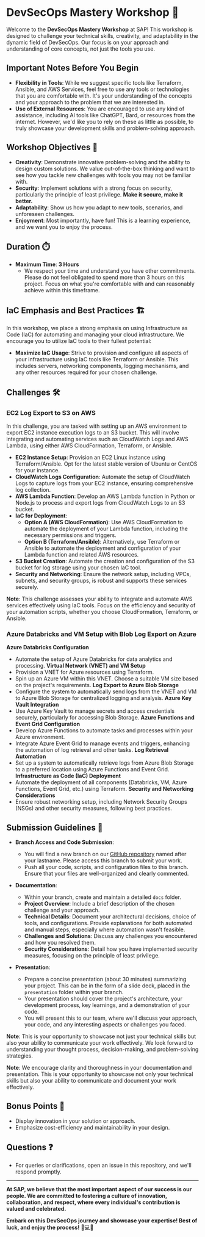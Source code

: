 # DevSecOps Mastery Workshop 🚀

Welcome to the **DevSecOps Mastery Workshop** at SAP! This workshop is designed to challenge your technical skills, creativity, and adaptability in the dynamic field of DevSecOps. Our focus is on your approach and understanding of core concepts, not just the tools you use.

## Important Notes Before You Begin

- **Flexibility in Tools**: While we suggest specific tools like Terraform, Ansible, and AWS Services, feel free to use any tools or technologies that you are comfortable with. It's your understanding of the concepts and your approach to the problem that we are interested in.
- **Use of External Resources**: You are encouraged to use any kind of assistance, including AI tools like ChatGPT, Bard, or resources from the internet. However, we'd like you to rely on these as little as possible, to truly showcase your development skills and problem-solving approach.

## Workshop Objectives 🎯

- **Creativity**: Demonstrate innovative problem-solving and the ability to design custom solutions. We value out-of-the-box thinking and want to see how you tackle new challenges with tools you may not be familiar with.
- **Security**: Implement solutions with a strong focus on security, particularly the principle of least privilege. **Make it secure, make it better.**
- **Adaptability**: Show us how you adapt to new tools, scenarios, and unforeseen challenges.
- **Enjoyment**: Most importantly, have fun! This is a learning experience, and we want you to enjoy the process.

## Duration ⏱️

- **Maximum Time**: **3 Hours**
  - We respect your time and understand you have other commitments. Please do not feel obligated to spend more than 3 hours on this project. Focus on what you're comfortable with and can reasonably achieve within this timeframe.

## IaC Emphasis and Best Practices 🏗️

In this workshop, we place a strong emphasis on using Infrastructure as Code (IaC) for automating and managing your cloud infrastructure. We encourage you to utilize IaC tools to their fullest potential:

- **Maximize IaC Usage**: Strive to provision and configure all aspects of your infrastructure using IaC tools like Terraform or Ansible. This includes servers, networking components, logging mechanisms, and any other resources required for your chosen challenge.

## Challenges 🛠️

### EC2 Log Export to S3 on AWS

In this challenge, you are tasked with setting up an AWS environment to export EC2 instance execution logs to an S3 bucket. This will involve integrating and automating services such as CloudWatch Logs and AWS Lambda, using either AWS CloudFormation, Terraform, or Ansible.

- **EC2 Instance Setup**: Provision an EC2 Linux instance using Terraform/Ansible. Opt for the latest stable version of Ubuntu or CentOS for your instance.
- **CloudWatch Logs Configuration**: Automate the setup of CloudWatch Logs to capture logs from your EC2 instance, ensuring comprehensive log collection.
- **AWS Lambda Function**: Develop an AWS Lambda function in Python or Node.js to process and export logs from CloudWatch Logs to an S3 bucket.
- **IaC for Deployment**:
  - **Option A (AWS CloudFormation)**: Use AWS CloudFormation to automate the deployment of your Lambda function, including the necessary permissions and triggers.
  - **Option B (Terraform/Ansible)**: Alternatively, use Terraform or Ansible to automate the deployment and configuration of your Lambda function and related AWS resources.
- **S3 Bucket Creation**: Automate the creation and configuration of the S3 bucket for log storage using your chosen IaC tool.
- **Security and Networking**: Ensure the network setup, including VPCs, subnets, and security groups, is robust and supports these services securely.

**Note**: This challenge assesses your ability to integrate and automate AWS services effectively using IaC tools. Focus on the efficiency and security of your automation scripts, whether you choose CloudFormation, Terraform, or Ansible.

### Azure Databricks and VM Setup with Blob Log Export on Azure

**Azure Databricks Configuration**
- Automate the setup of Azure Databricks for data analytics and processing.
**Virtual Network (VNET) and VM Setup**
- Provision a VNET for Azure resources using Terraform.
- Spin up an Azure VM within this VNET. Choose a suitable VM size based on the project's requirements.
**Log Export to Azure Blob Storage**
- Configure the system to automatically send logs from the VNET and VM to Azure Blob Storage for centralized logging and analysis.
**Azure Key Vault Integration**
- Use Azure Key Vault to manage secrets and access credentials securely, particularly for accessing Blob Storage.
**Azure Functions and Event Grid Configuration**
- Develop Azure Functions to automate tasks and processes within your Azure environment.
- Integrate Azure Event Grid to manage events and triggers, enhancing the automation of log retrieval and other tasks.
**Log Retrieval Automation**
- Set up a system to automatically retrieve logs from Azure Blob Storage to a preferred location using Azure Functions and Event Grid.
**Infrastructure as Code (IaC) Deployment**
- Automate the deployment of all components (Databricks, VM, Azure Functions, Event Grid, etc.) using Terraform.
**Security and Networking Considerations**
- Ensure robust networking setup, including Network Security Groups (NSGs) and other security measures, following best practices.

## Submission Guidelines 📝

- **Branch Access and Code Submission**:
  - You will find a new branch on our [GitHub repository](https://github.com/devsecops-sap/devsecops-workshop) named after your lastname. Please access this branch to submit your work.
  - Push all your code, scripts, and configuration files to this branch. Ensure that your files are well-organized and clearly commented.

- **Documentation**:
  - Within your branch, create and maintain a detailed `docs` folder.
  - **Project Overview**: Include a brief description of the chosen challenge and your approach.
  - **Technical Details**: Document your architectural decisions, choice of tools, and configurations. Provide explanations for both automated and manual steps, especially where automation wasn't feasible.
  - **Challenges and Solutions**: Discuss any challenges you encountered and how you resolved them.
  - **Security Considerations**: Detail how you have implemented security measures, focusing on the principle of least privilege.

- **Presentation**:
  - Prepare a concise presentation (about 30 minutes) summarizing your project. This can be in the form of a slide deck, placed in the `presentation` folder within your branch.
  - Your presentation should cover the project's architecture, your development process, key learnings, and a demonstration of your code.
  - You will present this to our team, where we'll discuss your approach, your code, and any interesting aspects or challenges you faced.

**Note**: This is your opportunity to showcase not just your technical skills but also your ability to communicate your work effectively. We look forward to understanding your thought process, decision-making, and problem-solving strategies.

**Note**: We encourage clarity and thoroughness in your documentation and presentation. This is your opportunity to showcase not only your technical skills but also your ability to communicate and document your work effectively.

## Bonus Points 🌟

- Display innovation in your solution or approach.
- Emphasize cost-efficiency and maintainability in your design.

## Questions ❓

- For queries or clarifications, open an issue in this repository, and we'll respond promptly.

---

**At SAP, we believe that the most important aspect of our success is our people. We are committed to fostering a culture of innovation, collaboration, and respect, where every individual's contribution is valued and celebrated.**

**Embark on this DevSecOps journey and showcase your expertise! Best of luck, and enjoy the process!** 🌈💻🔐
